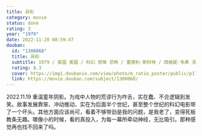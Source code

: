```yaml
---
title: 异形
category: movie
status: done
rating: 3
year: "1979"
date: 2022-11-20 08:59:47
douban:
  id: "1300868"
  title: 异形
  subtitle: 1979 / 英国 美国 / 科幻 惊悚 恐怖 / 雷德利·斯科特 / 西格妮·韦弗 汤姆·斯凯里特
  rating: 8.3
  cover: https://img1.doubanio.com/view/photo/m_ratio_poster/public/p1756402567.jpg
  link: https://movie.douban.com/subject/1300868/
---
```


2022.11.19 重温童年阴影。为戏中人物的荒谬行为咋舌，实在蠢、不合逻辑到发笑。故事发展靠笨、冲动推动，实在为后面半个世纪，甚至整个世纪的科幻电影带了一个坏头。其他方面应该尚可，看着不够带劲是我的问题，是我老了，变得死板教条无趣。哪像小的时候，看的真投入，为每一幕所牵动神经，无比吸引。那种感觉再也找不回来了吗。
